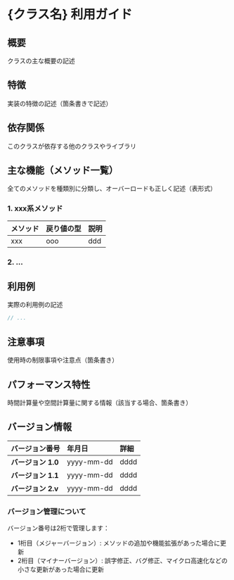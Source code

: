# {クラス名} 利用ガイド

## 概要

クラスの主な概要の記述

## 特徴

実装の特徴の記述（箇条書きで記述）

## 依存関係

このクラスが依存する他のクラスやライブラリ

## 主な機能（メソッド一覧）

全てのメソッドを種類別に分類し、オーバーロードも正しく記述（表形式）

### 1. xxx系メソッド
| メソッド | 戻り値の型 | 説明  |
|------|-------|-----|
| xxx  | ooo   | ddd |

### 2. ...

## 利用例

実際の利用例の記述
```java
// ...
```

## 注意事項

使用時の制限事項や注意点（箇条書き）

## パフォーマンス特性

時間計算量や空間計算量に関する情報（該当する場合、箇条書き）

## バージョン情報

| バージョン番号       | 年月日        | 詳細   |
|:--------------|:-----------|:-----|
| **バージョン 1.0** | yyyy-mm-dd | dddd |
| **バージョン 1.1** | yyyy-mm-dd | dddd |
| **バージョン 2.v** | yyyy-mm-dd | dddd |

### バージョン管理について

バージョン番号は2桁で管理します：
- 1桁目（メジャーバージョン）: メソッドの追加や機能拡張があった場合に更新
- 2桁目（マイナーバージョン）: 誤字修正、バグ修正、マイクロ高速化などの小さな更新があった場合に更新
